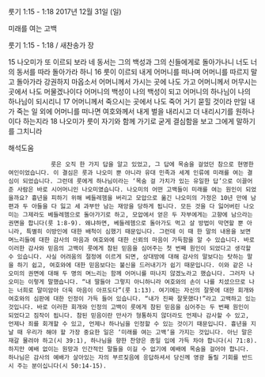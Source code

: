  룻기 1:15 - 1:18 
2017년 12월 31일 (일)

미래를 여는 고백						



 룻기 1:15 - 1:18 / 새찬송가  장


15 나오미가 또 이르되 보라 네 동서는 그의 백성과 그의 신들에게로 돌아가나니 너도 너의 동서를 따라 돌아가라 하니 16 룻이 이르되 내게 어머니를 떠나며 어머니를 따르지 말고 돌아가라 강권하지 마옵소서 어머니께서 가시는 곳에 나도 가고 어머니께서 머무시는 곳에서 나도 머물겠나이다 어머니의 백성이 나의 백성이 되고 어머니의 하나님이 나의 하나님이 되시리니 17 어머니께서 죽으시는 곳에서 나도 죽어 거기 묻힐 것이라 만일 내가 죽는 일 외에 어머니를 떠나면 여호와께서 내게 벌을 내리시고 더 내리시기를 원하나이다 하는지라 18 나오미가 룻이 자기와 함께 가기로 굳게 결심함을 보고 그에게 말하기를 그치니라

해석도움





				룻은 오직 한 가지 답을 알고 있었고, 그 답에 목숨을 걸었던 참으로 현명한 여인이었습니다. 이 결심은 룻과 나오미 뿐 아니라 유대 민족과 세계 인류에 미래를 여는 결심이 되었습니다. 그런데 룻에게 하나님이라는 ‘목숨 걸 가치가 있는 유일한 답’으로 이끌어 준 사람은 바로 시어머니인 나오미였습니다. 나오미의 어떤 고백들이 미래를 여는 원인이 되었을까요? 흉년을 피하기 위해 베들레헴을 버리고 모압으로 옮긴 나오미의 가정은 10년 만에 남편과 두 아들을 다 잃고 세 과부만 남는 재앙을 당하게 됩니다. 모든 것을 다 잃어버린 나오미는 그제라도 베들레헴으로 돌아가기로 하고, 모압에서 얻은 두 자부에게는 고향에 남으라는 권면을 합니다(룻 1:8-9). 왜냐하면, 베들레헴으로 돌아가도 먹고 살 방법이 막연할 뿐 아니라, 특별히 이방인에 대한 배척이 심했기 때문입니다. 그런데 이 때 한 말의 내용을 보면 며느리들에 대한 감사의 마음과 여호와에 대한 신뢰의 마음이 가득함을 알 수 있습니다. 바로 이러한 감사와 믿음의 고백이 룻에게 참된 믿음을 심어주는 첫 번째 원인이 되었다고 생각할 수 있습니다. 사실 어려움의 절정에 이르게 되면, 상대방에 대해 감사의 말보다는 탓하는 말을 하기 쉽고, 여호와에 대한 믿음보다는 불신을 드러내기가 쉽기 때문입니다. 이와 같은 나오미의 권면에 대해 두 명의 며느리는 함께 어머니를 떠나지 않겠노라고 했습니다. 그러자 나오미는 이렇게 말했습니다. “내 딸들아 그렇지 아니하니라 여호와의 손이 나를 치셨으므로 나는 너희로 말미암아 더욱 마음이 아프도다”(룻 1:13). 여기에는 자신의 잘못에 대한 회개와 여호와의 심판에 대한 인정이 가득 들어 있습니다. “내가 진짜 잘못했다!”라고 고백하고 있는 것입니다. 바로 이러한 회개와 인정의 고백이 룻에게 참된 믿음을 심어주는 두 번째 원인이 되었다고 짐작이 됩니다. 참된 믿음이란 만사가 형통하지 않더라도 언제나 감사할 수 있고, 언제나 죄를 회개할 수 있고, 언제나 하나님을 인정할 수 있는 것이기 때문입니다. 흉년을 지날 때 우리가 해야 할 가장 중요한 일은 ‘미래를 여는 고백’을 가지는 것입니다. 아닌 말은 재갈 물려야 하고(시 39:1), 하나님을 향한 찬양은 종일 입에 가득 차야 합니다(시 71:8). 하지만 예배 없이는 원망과 인간적인 말들을 이길 수 없기에 예배에 목숨을 걸어야 합니다. 하나님은 감사의 예배가 살아있는 자의 부르짖음에 응답하셔서 당신께 영광 돌릴 기회를 반드시 주는 분이십니다(시 50:14-15).